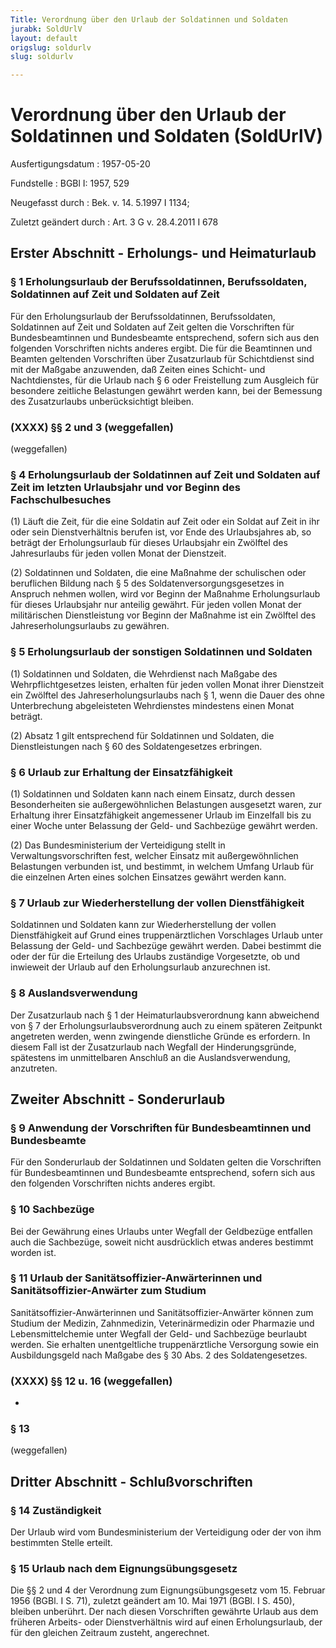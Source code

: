 ```yaml
---
Title: Verordnung über den Urlaub der Soldatinnen und Soldaten
jurabk: SoldUrlV
layout: default
origslug: soldurlv
slug: soldurlv

---
```


# Verordnung über den Urlaub der Soldatinnen und Soldaten (SoldUrlV)

Ausfertigungsdatum
:   1957-05-20

Fundstelle
:   BGBl I: 1957, 529

Neugefasst durch
:   Bek. v. 14. 5.1997 I 1134;

Zuletzt geändert durch
:   Art. 3 G v. 28.4.2011 I 678

## Erster Abschnitt - Erholungs- und Heimaturlaub

### § 1 Erholungsurlaub der Berufssoldatinnen, Berufssoldaten, Soldatinnen auf Zeit und Soldaten auf Zeit

Für den Erholungsurlaub der Berufssoldatinnen, Berufssoldaten,
Soldatinnen auf Zeit und Soldaten auf Zeit gelten die Vorschriften für
Bundesbeamtinnen und Bundesbeamte entsprechend, sofern sich aus den
folgenden Vorschriften nichts anderes ergibt. Die für die Beamtinnen
und Beamten geltenden Vorschriften über Zusatzurlaub für Schichtdienst
sind mit der Maßgabe anzuwenden, daß Zeiten eines Schicht- und
Nachtdienstes, für die Urlaub nach § 6 oder Freistellung zum Ausgleich
für besondere zeitliche Belastungen gewährt werden kann, bei der
Bemessung des Zusatzurlaubs unberücksichtigt bleiben.

### (XXXX) §§ 2 und 3 (weggefallen)

(weggefallen)

### § 4 Erholungsurlaub der Soldatinnen auf Zeit und Soldaten auf Zeit im letzten Urlaubsjahr und vor Beginn des Fachschulbesuches

(1) Läuft die Zeit, für die eine Soldatin auf Zeit oder ein Soldat auf
Zeit in ihr oder sein Dienstverhältnis berufen ist, vor Ende des
Urlaubsjahres ab, so beträgt der Erholungsurlaub für dieses
Urlaubsjahr ein Zwölftel des Jahresurlaubs für jeden vollen Monat der
Dienstzeit.

(2) Soldatinnen und Soldaten, die eine Maßnahme der schulischen oder
beruflichen Bildung nach § 5 des Soldatenversorgungsgesetzes in
Anspruch nehmen wollen, wird vor Beginn der Maßnahme Erholungsurlaub
für dieses Urlaubsjahr nur anteilig gewährt. Für jeden vollen Monat
der militärischen Dienstleistung vor Beginn der Maßnahme ist ein
Zwölftel des Jahreserholungsurlaubs zu gewähren.

### § 5 Erholungsurlaub der sonstigen Soldatinnen und Soldaten

(1) Soldatinnen und Soldaten, die Wehrdienst nach Maßgabe des
Wehrpflichtgesetzes leisten, erhalten für jeden vollen Monat ihrer
Dienstzeit ein Zwölftel des Jahreserholungsurlaubs nach § 1, wenn die
Dauer des ohne Unterbrechung abgeleisteten Wehrdienstes mindestens
einen Monat beträgt.

(2) Absatz 1 gilt entsprechend für Soldatinnen und Soldaten, die
Dienstleistungen nach § 60 des Soldatengesetzes erbringen.

### § 6 Urlaub zur Erhaltung der Einsatzfähigkeit

(1) Soldatinnen und Soldaten kann nach einem Einsatz, durch dessen
Besonderheiten sie außergewöhnlichen Belastungen ausgesetzt waren, zur
Erhaltung ihrer Einsatzfähigkeit angemessener Urlaub im Einzelfall bis
zu einer Woche unter Belassung der Geld- und Sachbezüge gewährt
werden.

(2) Das Bundesministerium der Verteidigung stellt in
Verwaltungsvorschriften fest, welcher Einsatz mit außergewöhnlichen
Belastungen verbunden ist, und bestimmt, in welchem Umfang Urlaub für
die einzelnen Arten eines solchen Einsatzes gewährt werden kann.

### § 7 Urlaub zur Wiederherstellung der vollen Dienstfähigkeit

Soldatinnen und Soldaten kann zur Wiederherstellung der vollen
Dienstfähigkeit auf Grund eines truppenärztlichen Vorschlages Urlaub
unter Belassung der Geld- und Sachbezüge gewährt werden. Dabei
bestimmt die oder der für die Erteilung des Urlaubs zuständige
Vorgesetzte, ob und inwieweit der Urlaub auf den Erholungsurlaub
anzurechnen ist.

### § 8 Auslandsverwendung

Der Zusatzurlaub nach § 1 der Heimaturlaubsverordnung kann abweichend
von § 7 der Erholungsurlaubsverordnung auch zu einem späteren
Zeitpunkt angetreten werden, wenn zwingende dienstliche Gründe es
erfordern. In diesem Fall ist der Zusatzurlaub nach Wegfall der
Hinderungsgründe, spätestens im unmittelbaren Anschluß an die
Auslandsverwendung, anzutreten.

## Zweiter Abschnitt - Sonderurlaub

### § 9 Anwendung der Vorschriften für Bundesbeamtinnen und Bundesbeamte

Für den Sonderurlaub der Soldatinnen und Soldaten gelten die
Vorschriften für Bundesbeamtinnen und Bundesbeamte entsprechend,
sofern sich aus den folgenden Vorschriften nichts anderes ergibt.

### § 10 Sachbezüge

Bei der Gewährung eines Urlaubs unter Wegfall der Geldbezüge entfallen
auch die Sachbezüge, soweit nicht ausdrücklich etwas anderes bestimmt
worden ist.

### § 11 Urlaub der Sanitätsoffizier-Anwärterinnen und Sanitätsoffizier-Anwärter zum Studium

Sanitätsoffizier-Anwärterinnen und Sanitätsoffizier-Anwärter können
zum Studium der Medizin, Zahnmedizin, Veterinärmedizin oder Pharmazie
und Lebensmittelchemie unter Wegfall der Geld- und Sachbezüge
beurlaubt werden. Sie erhalten unentgeltliche truppenärztliche
Versorgung sowie ein Ausbildungsgeld nach Maßgabe des § 30 Abs. 2 des
Soldatengesetzes.

### (XXXX) §§ 12 u. 16 (weggefallen)

-

### § 13

(weggefallen)

## Dritter Abschnitt - Schlußvorschriften

### § 14 Zuständigkeit

Der Urlaub wird vom Bundesministerium der Verteidigung oder der von
ihm bestimmten Stelle erteilt.

### § 15 Urlaub nach dem Eignungsübungsgesetz

Die §§ 2 und 4 der Verordnung zum Eignungsübungsgesetz vom 15. Februar
1956 (BGBl. I S. 71), zuletzt geändert am 10. Mai 1971 (BGBl. I S.
450), bleiben unberührt. Der nach diesen Vorschriften gewährte Urlaub
aus dem früheren Arbeits- oder Dienstverhältnis wird auf einen
Erholungsurlaub, der für den gleichen Zeitraum zusteht, angerechnet.

